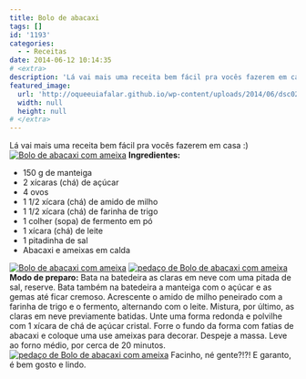 ```yaml
---
title: Bolo de abacaxi
tags: []
id: '1193'
categories:
  - - Receitas
date: 2014-06-12 10:14:35
# <extra>
description: 'Lá vai mais uma receita bem fácil pra vocês fazerem em casa 🙂 Ingredientes: 150 g de manteiga 2 xícaras (chá) de açúcar 4 ovos 1 1/2 xícara (chá) de amido de milho 1 1/2 xícara (chá) de farinha de trigo 1 colher (sopa) de fermento em pó 1 xícara (chá) de leite 1 pitadinha de sal Abacaxi e ameixas em calda Modo de preparo: Bata na batedeira as claras em neve com uma pitada de sal, reserve. Bata também na batedeira a manteiga com o açúcar e as gemas até ficar cremoso. Acrescente o amido de milho peneirado com a farinha de trigo e o fermento, alternando com o leite. Mistura, por último, as claras em neve previamente batidas. Unte uma forma redonda e polvilhe com 1 xícara de chá de açúcar cristal. Forre o fundo da forma com &hellip;'
featured_image: 
  url: 'http://oqueeuiafalar.github.io/wp-content/uploads/2014/06/dsc02952.jpg?w=650'
  width: null
  height: null
# </extra>
---
```


Lá vai mais uma receita bem fácil pra vocês fazerem em casa :) [![Bolo de abacaxi com ameixa ](http://162.243.62.160/wp-content/uploads/2014/06/dsc02952.jpg?w=650)](http://162.243.62.160/wp-content/uploads/2014/06/dsc02952.jpg) **Ingredientes:**

*   150 g de manteiga
*   2 xícaras (chá) de açúcar
*   4 ovos
*   1 1/2 xícara (chá) de amido de milho
*   1 1/2 xícara (chá) de farinha de trigo
*   1 colher (sopa) de fermento em pó
*   1 xícara (chá) de leite
*   1 pitadinha de sal
*   Abacaxi e ameixas em calda

[![Bolo de abacaxi com ameixa ](http://162.243.62.160/wp-content/uploads/2014/06/dsc02950.jpg?w=650)](http://162.243.62.160/wp-content/uploads/2014/06/dsc02950.jpg) [![pedaço de Bolo de abacaxi com ameixa ](http://162.243.62.160/wp-content/uploads/2014/06/dsc02954.jpg?w=650)](http://162.243.62.160/wp-content/uploads/2014/06/dsc02954.jpg) **Modo de preparo:** Bata na batedeira as claras em neve com uma pitada de sal, reserve. Bata também na batedeira a manteiga com o açúcar e as gemas até ficar cremoso. Acrescente o amido de milho peneirado com a farinha de trigo e o fermento, alternando com o leite. Mistura, por último, as claras em neve previamente batidas. Unte uma forma redonda e polvilhe com 1 xícara de chá de açúcar cristal. Forre o fundo da forma com fatias de abacaxi e coloque uma use ameixas para decorar. Despeje a massa. Leve ao forno médio, por cerca de 20 minutos. [![pedaço de Bolo de abacaxi com ameixa ](http://162.243.62.160/wp-content/uploads/2014/06/dsc02956.jpg?w=650)](http://162.243.62.160/wp-content/uploads/2014/06/dsc02956.jpg) Facinho, né gente?!?! E garanto, é bem gosto e lindo.

